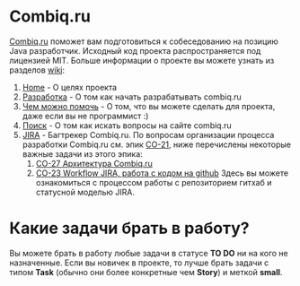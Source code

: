 # Сombiq.ru
[Combiq.ru](http://combiq.ru) поможет вам подготовиться к собеседованию на позицию Java разработчик. Исходный код проекта распространяется под лицензией MIT. Больше информации о проекте вы можете узнать из разделов [wiki](https://github.com/atott/combiq/wiki):

1. [Home](https://github.com/atott/combiq/wiki) - О целях проекта
2. [Разработка](https://github.com/atott/combiq/wiki/%D0%A0%D0%B0%D0%B7%D1%80%D0%B0%D0%B1%D0%BE%D1%82%D0%BA%D0%B0) - О том как начать разрабатывать combiq.ru
3. [Чем можно помочь](https://github.com/atott/combiq/wiki/%D0%A7%D0%B5%D0%BC-%D0%BC%D0%BE%D0%B6%D0%BD%D0%BE-%D0%BF%D0%BE%D0%BC%D0%BE%D1%87%D1%8C) - О том, что вы можете сделать для проекта, даже если вы не программист :)
4. [Поиск](https://github.com/atott/combiq/wiki/%D0%9F%D0%BE%D0%B8%D1%81%D0%BA) - О том как искать вопросы на сайте combiq.ru
5. [JIRA](http://jira.combiq.ru) - Багтрекер Combiq.ru. По вопросам организации процесса разработки Combiq.ru см. эпик [CO-21](http://jira.combiq.ru/browse/CO-21), ниже перечислены некоторые важные задачи из этого эпика:
    1. [CO-27 Архитектура Combiq.ru](http://jira.combiq.ru/browse/CO-27)
    2. [CO-23 Workflow JIRA, работа с кодом на github](http://jira.combiq.ru/browse/CO-23) Здесь вы можете ознакомиться с процессом работы с репозиторием гитхаб и статусной моделью JIRA.

# Какие задачи брать в работу?

Вы можете брать в работу любые задачи в статусе **TO DO** ни на кого не назначенные. Если вы новичек в проекте, то лучше брать задачи с типом **Task** (обычно они более конкретные чем **Story**) и меткой **small**.
